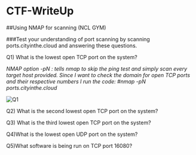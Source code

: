 # CTF-WriteUp
##Using NMAP for scanning (NCL GYM)

###Test your understanding of port scanning by scanning ports.cityinthe.cloud and answering these questions.

Q1) What is the lowest open TCP port on the system?

*NMAP option -pN : tells nmap to skip the ping test and simply scan every target host provided.*
*Since I want to check the domain for open TCP ports and their respective numbers I run the code:*
*#nmap -pN ports.cityinthe.cloud*

![Q1](https://user-images.githubusercontent.com/55906428/226954144-e45717a1-b9e7-4863-a01e-356415f279a1.gif)

Q2) What is the second lowest open TCP port on the system?

Q3) What is the third lowest open TCP port on the system?

Q4)What is the lowest open UDP port on the system?

Q5)What software is being run on TCP port 16080?
